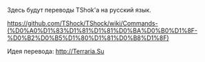 Здесь будут переводы TShok'a на русский язык.

https://github.com/TShock/TShock/wiki/Commands-(%D0%A0%D1%83%D1%81%D1%81%D0%BA%D0%B0%D1%8F-%D0%B2%D0%B5%D1%80%D1%81%D0%B8%D1%8F)

Идея перевода: http://Terraria.Su